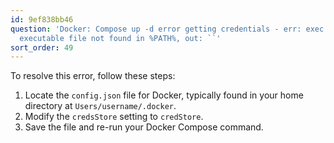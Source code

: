 ```yaml
---
id: 9ef838bb46
question: 'Docker: Compose up -d error getting credentials - err: exec: "docker-credential-desktop":
  executable file not found in %PATH%, out: ``'
sort_order: 49
---
```


To resolve this error, follow these steps:

1. Locate the `config.json` file for Docker, typically found in your home directory at `Users/username/.docker`.
2. Modify the `credsStore` setting to `credStore`.
3. Save the file and re-run your Docker Compose command.
